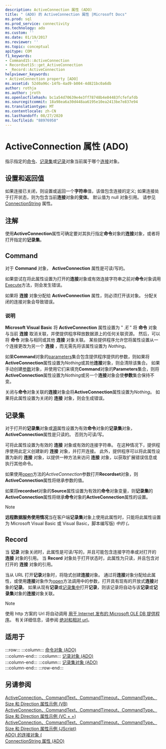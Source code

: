 ```yaml
---
description: ActiveConnection 属性 (ADO)
title: " (ADO) 的 ActiveConnection 属性 |Microsoft Docs"
ms.prod: sql
ms.prod_service: connectivity
ms.technology: ado
ms.custom: ''
ms.date: 01/19/2017
ms.reviewer: ''
ms.topic: conceptual
apitype: COM
f1_keywords:
- Command15::ActiveConnection
- Recordset15::get_ActiveConnection
- _Record::ActiveConnection
helpviewer_keywords:
- ActiveConnection property [ADO]
ms.assetid: 52d0a96c-14fb-4ad9-b004-4d821bc0a6db
author: rothja
ms.author: jroth
ms.openlocfilehash: bc1a54d70639e4e3ff78748b4e04483fcfefafdb
ms.sourcegitcommit: 18a98ea6a30d448aa6195e10ea2413be7e837e94
ms.translationtype: MT
ms.contentlocale: zh-CN
ms.lasthandoff: 08/27/2020
ms.locfileid: "88976958"
---
```

# <a name="activeconnection-property-ado"></a>ActiveConnection 属性 (ADO)
指示指定的[命令](./command-object-ado.md)、[记录集](./recordset-object-ado.md)或[记录](./record-object-ado.md)对象当前属于哪个[连接](./connection-object-ado.md)对象。  
  
## <a name="settings-and-return-values"></a>设置和返回值  
 如果连接已关闭，则设置或返回一个**字符串**值，该值包含连接的定义; 如果连接处于打开状态，则为包含当前**连接**对象的**变体**。 默认值为 null 对象引用。 请参见 [ConnectionString](./connectionstring-property-ado.md) 属性。  
  
## <a name="remarks"></a>注解  
 使用**ActiveConnection**属性可确定要对其执行指定**命令**对象的**连接**对象，或者将打开指定的**记录集**。  
  
## <a name="command"></a>Command  
 对于 **Command** 对象， **ActiveConnection** 属性是可读/写的。  
  
 如果尝试在将此属性设置为打开的**连接**对象或有效连接字符串之前对**命令**对象调用[Execute](./execute-method-ado-command.md)方法，则会发生错误。  
  
 如果将 **连接** 对象分配给 **ActiveConnection** 属性，则必须打开该对象。 分配关闭的连接对象会导致错误。  
  
### <a name="note"></a>说明  
 **Microsoft Visual Basic** 将 **ActiveConnection** 属性设置为 " *无* " 将 **命令** 对象与当前 **连接** 取消关联，并使提供程序释放数据源上的任何关联资源。 然后，可以将 **命令** 对象与相同或其他 **连接** 对象关联。 某些提供程序允许您将属性设置从一个连接更改为另一个 **连接** ，而无需先将该属性设置为 *Nothing*。  
  
 如果**Command**对象的[parameters](./parameters-collection-ado.md)集合包含提供程序提供的参数，则如果将**ActiveConnection**属性设置为*Nothing*或其他**连接**对象，则会清除该集合。 如果手动创建[参数](./parameter-object.md)对象，并使用它们来填充**Command**对象的**Parameters**集合，则将**ActiveConnection**属性设置为*Nothing*或另一个**连接**对象会使**参数**集合保持不变。  
  
 关闭与**命令**对象关联的**连接**对象会将**ActiveConnection**属性设置为*Nothing*。 如果将此属性设置为关闭的 **连接** 对象，则会生成错误。  
  
## <a name="recordset"></a>记录集  
 对于打开的**记录集**对象或[源](./source-property-ado-recordset.md)属性设置为有效**命令**对象的**记录集**对象， **ActiveConnection**属性是只读的。 否则为可读/写。  
  
 可将此属性设置为有效的 **连接** 对象或有效的连接字符串。 在这种情况下，提供程序使用此定义创建新的 **连接** 对象，并打开连接。 此外，提供程序可以将此属性设置为新的 **连接** 对象，以提供一种方法来访问 **连接** 对象，以获取扩展错误信息或执行其他命令。  
  
 如果使用[open](./open-method-ado-recordset.md)方法的*ActiveConnection*参数打开**Recordset**对象，则**ActiveConnection**属性将继承参数的值。  
  
 如果将**recordset**对象的**Source**属性设置为有效的**命令**对象变量，则**记录集**的**ActiveConnection**属性将继承**命令**对象的**ActiveConnection**属性的设置。  
  
> [!NOTE]
>  **远程数据服务使用情况**当在客户端**记录集**对象上使用此属性时，只能将此属性设置为 Microsoft Visual Basic 或 Visual Basic，脚本编写版) *中的 (。*  
  
## <a name="record"></a>Record  
 当 **记录** 对象关闭时，此属性是可读/写的，并且可能包含连接字符串或对打开的 **连接** 对象的引用。 当 **Record** 对象处于打开状态时，此属性为只读，并且包含对打开的 **连接** 对象的引用。  
  
 当从 URL 打开**记录**对象时，将隐式创建**连接**对象。 通过将**连接**对象分配给此属性，或使用**连接**对象作为[open](./open-method-ado-record.md)方法调用中的参数，打开具有现有的开放式**连接**对象的**记录**。 如果从现有**记录**或[记录集中](./recordset-object-ado.md)打开**记录**，则该记录将自动与该**记录**或**记录集**对象的**连接**对象关联。  
  
> [!NOTE]
>  使用 http 方案的 Url 将自动调用 [用于 Internet 发布的 Microsoft OLE DB 提供程序](../../guide/appendixes/microsoft-ole-db-provider-for-internet-publishing.md)。 有关详细信息，请参阅 [绝对和相对 url](../../guide/data/absolute-and-relative-urls.md)。  
  
## <a name="applies-to"></a>适用于  

:::row:::
    :::column:::
        [命令对象 (ADO)](./command-object-ado.md)  
    :::column-end:::
    :::column:::
        [记录对象 (ADO)](./record-object-ado.md)  
    :::column-end:::
    :::column:::
        [记录集对象 (ADO)](./recordset-object-ado.md)  
    :::column-end:::
:::row-end:::

## <a name="see-also"></a>另请参阅  
 [ActiveConnection、CommandText、CommandTimeout、CommandType、Size 和 Direction 属性示例 (VB) ](./activeconnection-commandtext-commandtimeout-commandtype-size-example-vb.md)   
 [ActiveConnection、CommandText、CommandTimeout、CommandType、Size 和 Direction 属性示例 (VC + +) ](./activeconnection-commandtext-commandtimeout-commandtype-size-example-vc.md)   
 [ActiveConnection、CommandText、CommandTimeout、CommandType、Size 和 Direction 属性示例 (JScript) ](./activeconnection-commandtext-timeout-type-size-example-jscript.md)   
 [ADO) 的连接对象 (](./connection-object-ado.md)   
 [ConnectionString 属性 (ADO)](./connectionstring-property-ado.md)
